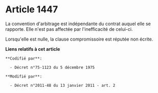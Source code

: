 # Article 1447

La convention d'arbitrage est indépendante du contrat auquel elle se rapporte. Elle n'est pas affectée par l'inefficacité de
celui-ci. 

Lorsqu'elle est nulle, la clause compromissoire est réputée non écrite.

**Liens relatifs à cet article**

	**Codifié par**:

	  - Décret n°75-1123 du 5 décembre 1975

	**Modifié par**:

	  - Décret n°2011-48 du 13 janvier 2011 - art. 2
